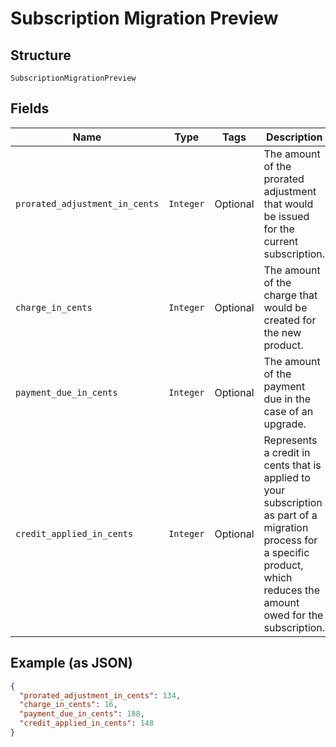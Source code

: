 
# Subscription Migration Preview

## Structure

`SubscriptionMigrationPreview`

## Fields

| Name | Type | Tags | Description |
|  --- | --- | --- | --- |
| `prorated_adjustment_in_cents` | `Integer` | Optional | The amount of the prorated adjustment that would be issued for the current subscription. |
| `charge_in_cents` | `Integer` | Optional | The amount of the charge that would be created for the new product. |
| `payment_due_in_cents` | `Integer` | Optional | The amount of the payment due in the case of an upgrade. |
| `credit_applied_in_cents` | `Integer` | Optional | Represents a credit in cents that is applied to your subscription as part of a migration process for a specific product, which reduces the amount owed for the subscription. |

## Example (as JSON)

```json
{
  "prorated_adjustment_in_cents": 134,
  "charge_in_cents": 16,
  "payment_due_in_cents": 188,
  "credit_applied_in_cents": 148
}
```

